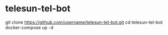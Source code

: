 # telesun-tel-bot

git clone https://github.com/username/telesun-tel-bot.git
cd telesun-tel-bot
docker-compose up -d

